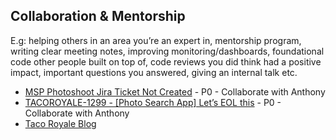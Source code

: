 ## Collaboration & Mentorship

E.g: helping others in an area you’re an expert in, mentorship program, writing clear meeting notes, improving monitoring/dashboards, foundational code other people built on top of, code reviews you did think had a positive impact, important questions you answered, giving an internal talk etc.

- [MSP Photoshoot Jira Ticket Not Created](https://godaddy-corp.atlassian.net/browse/WAFFLE-3170) - P0 - Collaborate with Anthony
- [TACOROYALE-1299 - [Photo Search App] Let’s EOL this](https://godaddy-corp.atlassian.net/browse/TACOROYALE-1299) - P0 - Collaborate with Anthony
- [Taco Royale Blog](../../../blog/)
